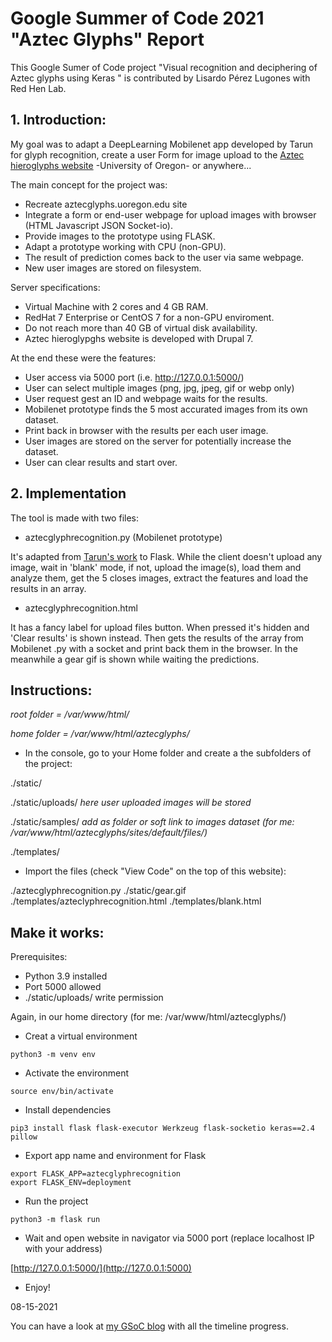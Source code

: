 
# Google Summer of Code 2021 "Aztec Glyphs" Report
This Google Sumer of Code project "Visual recognition and deciphering of Aztec glyphs using Keras " is contributed by Lisardo Pérez Lugones with Red Hen Lab. 

## 1. Introduction: 
My goal was to adapt a DeepLearning Mobilenet app developed by Tarun for glyph recognition, create a user Form for image upload to the [Aztec hieroglyphs website](https://aztecglyphs.uoregon.edu/) -University of Oregon- or anywhere...

The main concept for the project was:

- Recreate aztecglyphs.uoregon.edu site
- Integrate a form or end-user webpage for upload images with browser (HTML Javascript JSON Socket-io).
- Provide images to the prototype using FLASK.
- Adapt a prototype working with CPU (non-GPU).
- The result of prediction comes back to the user via same webpage.
- New user images are stored on filesystem.

Server specifications:

- Virtual Machine with 2 cores and 4 GB RAM.
- RedHat 7 Enterprise or CentOS 7 for a non-GPU enviroment.
- Do not reach more than 40 GB of virtual disk availability.
- Aztec hieroglypghs website is developed with Drupal 7.

At the end these were the features:

- User access via 5000 port (i.e. http://127.0.0.1:5000/)
- User can select multiple images (png, jpg, jpeg, gif or webp only)
- User request gest an ID and webpage waits for the results.
- Mobilenet prototype finds the 5 most accurated images from its own dataset.
- Print back in browser with the results per each user image.
- User images are stored on the server for potentially increase the dataset.
- User can clear results and start over.

## 2. Implementation

The tool is made with two files:

- aztecglyphrecognition.py (Mobilenet prototype)

It's adapted from [Tarun's work](https://colab.research.google.com/drive/1rUA51e5Wz-VxsuNOXkfwIcD8PPasXMAG) to Flask. While the client doesn't upload any image, wait in 'blank' mode, if not, upload the image(s), load them and analyze them, get the 5 closes images, extract the features and load the results in an array.

- aztecglyphrecognition.html

It has a fancy label for upload files button. When pressed it's hidden and 'Clear results' is shown instead. Then gets the results of the array from Mobilenet .py with a socket and print back them in the browser. In the meanwhile a gear gif is shown while waiting the predictions.

## Instructions: 

*root folder = /var/www/html/*

*home folder = /var/www/html/aztecglyphs/*

- In the console, go to your Home folder and create a the subfolders of the project:

./static/

./static/uploads/
*here user uploaded images will be stored*

./static/samples/
*add as folder or soft link to images dataset (for me: /var/www/html/aztecglyphs/sites/default/files/)*

./templates/

- Import the files (check "View Code" on the top of this website):

./aztecglyphrecognition.py
./static/gear.gif
./templates/azteclyphrecognition.html
./templates/blank.html

## Make it works:

Prerequisites:

- Python 3.9 installed
- Port 5000 allowed
- ./static/uploads/ write permission

>

Again, in our home directory (for me: /var/www/html/aztecglyphs/)

- Creat a virtual environment

~~~
python3 -m venv env
~~~

>

- Activate the environment

~~~
source env/bin/activate
~~~

>

- Install dependencies

~~~
pip3 install flask flask-executor Werkzeug flask-socketio keras==2.4 pillow
~~~

- Export app name and environment for Flask

~~~
export FLASK_APP=aztecglyphrecognition
export FLASK_ENV=deployment
~~~

>

- Run the project

~~~
python3 -m flask run
~~~

>

- Wait and open website in navigator via 5000 port (replace localhost IP with your address)


[http://127.0.0.1:5000/](http://127.0.0.1:5000)


- Enjoy!

08-15-2021

You can have a look at [my GSoC blog](https://lisardop.github.io/) with all the timeline progress.
